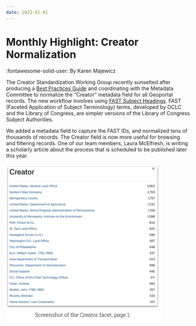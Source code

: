 ```yaml
---
date: 2023-01-01
---
```


# Monthly Highlight: Creator Normalization


:fontawesome-solid-user: By Karen Majewicz

The Creator Standardization Working Group recently sunsetted after producing a [Best Practices Guide](https://geobtaa.github.io/metadata/recipes/standardize-creators/) and coordinating with the Metadata Committee to normalize the “Creator” metadata field for all Geoportal records. The new workflow involves using [FAST Subject Headings](http://fast.oclc.org/searchfast/). FAST (Faceted Application of Subject Terminology) terms, developed by OCLC and the Library of Congress, are simpler versions of the Library of Congress Subject Authorities.

<!-- more -->

We added a metadata field to capture the FAST IDs, and normalized tens of thousands of records. The Creator field is now more useful for browsing and filtering records. One of our team members, Laura McElfresh, is writing a scholarly article about the process that is scheduled to be published later this year.

![](img/creator-norm.png)



